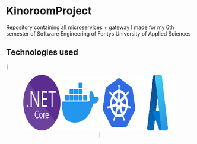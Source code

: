 # KinoroomProject
Repository containing all microservices + gateway I made for my 6th semester of Software Engineering of Fontys University of Applied Sciences

## Technologies used
[<div align="center">
  <!-- You are encouraged to replace this logo with your own! Otherwise you can also remove it. -->
  <img src="img/NET_Core_Logo.svg.png" alt="logo" width="100"  height="150" />
  <img src="img/docker.png" alt="logo" width="100"  height="150" />
  <img src="img/kubernetes.png" alt="logo" width="100"  height="150" />
  <img src="img/azure.png" alt="logo" width="100"  height="150" />
  <br/>]